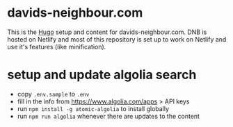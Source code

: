 # davids-neighbour.com

This is the [Hugo](https://gohugo.io) setup and content for davids-neighbour.com. DNB is hosted on Netlify and most of this repository is set up to work on Netlify and use it's features (like minification).

# setup and update algolia search

- copy `.env.sample` to `.env`
- fill in the info from https://www.algolia.com/apps &gt; API keys
- run `npm install -g atomic-algolia` to install globally 
- run `npm run algolia` whenever there are updates to the content
